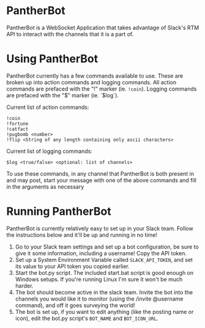 # PantherBot
PantherBot is a WebSocket Application that takes advantage of Slack's RTM API to interact with the channels that it is a part of.

# Using PantherBot
PantherBot currently has a few commands available to use. These are broken up into action commands and logging commands. 
All action commands are prefaced with the "!" marker (ie. `!coin`).
Logging commands are prefaced with the "$" marker (ie. `$log`).

Current list of action commands:
```
!coin
!fortune
!catfact
!pugbomb <number>
!flip <String of any length containing only ascii characters>
```

Current list of logging commands:
```
$log <true/false> <optional: list of channels>
```

To use these commands, in any channel that PantherBot is both present in and may post, start your message with one of the above commands and fill in the arguments as necessary

# Running PantherBot
PantherBot is currently relatively easy to set up in your Slack team. Follow the instructions below and it'll be up and running in no time!

1. Go to your Slack team settings and set up a bot configuration, be sure to give it some information, including a username! Copy the API token.
2. Set up a System Environment Variable called `SLACK_API_TOKEN`, and set its value to your API token you copied earlier.
3. Start the bot.py script. The included start.bat script is good enough on Windows setups. If you're running Linux I'm sure it won't be much harder.
4. The bot should become active in the slack team. Invite the bot into the channels you would like it to monitor (using the /invite @username command), and off it goes surveying the world!
5. The bot is set up, if you want to edit anything (like the posting name or icon), edit the bot.py script's `BOT_NAME` and `BOT_ICON_URL`. 
